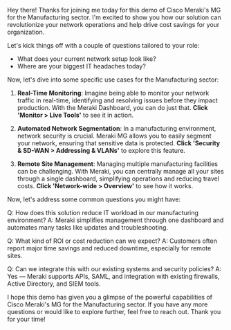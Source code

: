 Hey there! Thanks for joining me today for this demo of Cisco Meraki's MG for the Manufacturing sector. I'm excited to show you how our solution can revolutionize your network operations and help drive cost savings for your organization.

Let's kick things off with a couple of questions tailored to your role:

- What does your current network setup look like?
- Where are your biggest IT headaches today?

Now, let's dive into some specific use cases for the Manufacturing sector:

1. **Real-Time Monitoring**: Imagine being able to monitor your network traffic in real-time, identifying and resolving issues before they impact production. With the Meraki Dashboard, you can do just that. **Click 'Monitor > Live Tools'** to see it in action.

2. **Automated Network Segmentation**: In a manufacturing environment, network security is crucial. Meraki MG allows you to easily segment your network, ensuring that sensitive data is protected. **Click 'Security & SD-WAN > Addressing & VLANs'** to explore this feature.

3. **Remote Site Management**: Managing multiple manufacturing facilities can be challenging. With Meraki, you can centrally manage all your sites through a single dashboard, simplifying operations and reducing travel costs. **Click 'Network-wide > Overview'** to see how it works.

Now, let's address some common questions you might have:

Q: How does this solution reduce IT workload in our manufacturing environment?
A: Meraki simplifies management through one dashboard and automates many tasks like updates and troubleshooting.

Q: What kind of ROI or cost reduction can we expect?
A: Customers often report major time savings and reduced downtime, especially for remote sites.

Q: Can we integrate this with our existing systems and security policies?
A: Yes — Meraki supports APIs, SAML, and integration with existing firewalls, Active Directory, and SIEM tools.

I hope this demo has given you a glimpse of the powerful capabilities of Cisco Meraki's MG for the Manufacturing sector. If you have any more questions or would like to explore further, feel free to reach out. Thank you for your time!